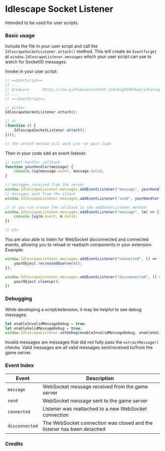 # Idlescape Socket Listener

Intended to be used for user scripts.

### Basic usage

Include the file in your user script and call the `IdlescapeSocketListener.attach()` method. This will create an `EventTarget`
at `window.IdlescapeListener.messages` which your user script can use to watch for SocketIO messages.

Invoke in your user script:

```javascript
// ==UserScript==
// ...
// @require      https://raw.githubusercontent.com/HighOnMikey/idlescape-socketio-listener/main/src/idlescape-listener.js
// ...
// ==/UserScript==

// either
IdlescapeSocketListener.attach();

// or
(function () {
    IdlescapeSocketListener.attach();
})();

// the attach method will work pre- or post-load
```

Then in your code add an event listener:

```javascript
// event handler callback
function yourHandler(message) {
    console.log(message.event, message.data);
}

// messages received from the server
window.IdlescapeListener.messages.addEventListener("message", yourHandler(message));
// messages sent from the client
window.IdlescapeListener.messages.addEventListener("send", yourHandler(message));

// or you can create the callback in the addEventListener method
window.IdlescapeListener.messages.addEventListener("message", (m) => {
    console.log(m.event, m.data);
})

// etc
```

You are also able to listen for WebSocket disconnected and connected events, allowing you to reload or reattach components
in your extension. Example:

```javascript
window.IdlescapeListener.messages.addEventListener("connected", () => {
    yourObject.recreateObservers();
});

window.IdlescapeListener.messages.addEventListener("disconnected", () => {
    yourObject.cleanup();
})
```

### Debugging

While developing a script/extension, it may be helpful to see debug messages:

```javascript
let enableInvalidMessageDebug = true;
let enableValidMessageDebug = true;
window.IdlescapeListener.setDebug(enableInvalidMessageDebug, enableValidMessageDebug);
```

Invalid messages are messages that did not fully pass the `extractMessage()` checks. Valid messages are all valid messages
sent/received to/from the game server.

### Event Index

| Event | Description |
|---|---|
| `message` | WebSocket message received from the game server |
| `send` | WebSocket message sent to the game server |
| `connected` | Listener was reattached to a new WebSocket connection |
| `disconnected` | The WebSocket connection was closed and the listener has been detached |

### Credits

